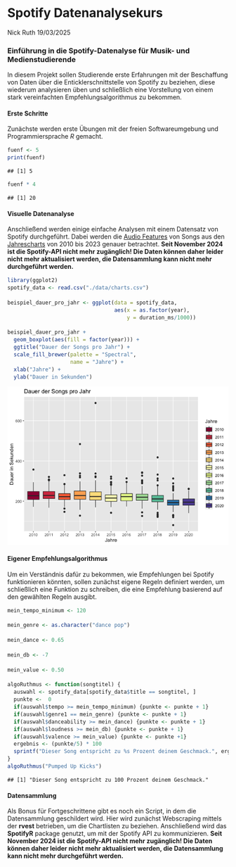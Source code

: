Spotify Datenanalysekurs
================
Nick Ruth
19/03/2025

### Einführung in die Spotify-Datenalyse für Musik- und Medienstudierende

In diesem Projekt sollen Studierende erste Erfahrungen mit der
Beschaffung von Daten über die Enticklerschnittstelle von Spotify zu
beziehen, diese wiederum analysieren üben und schließlich eine
Vorstellung von einem stark vereinfachten Empfehlungsalgorithmus zu
bekommen.

#### Erste Schritte

Zunächste werden erste Übungen mit der freien Softwareumgebung und
Programmiersprache *R* gemacht.

``` r
fuenf <- 5 
print(fuenf)
```

    ## [1] 5

``` r
fuenf * 4
```

    ## [1] 20

#### Visuelle Datenanalyse

Anschließend werden einige einfache Analysen mit einem Datensatz von
Spotify durchgeführt. Dabei werden die [Audio
Features](https://developer.spotify.com/documentation/web-api/reference/#object-audiofeaturesobject)
von Songs aus den
[Jahrescharts](https://www.billboard.com/charts/year-end/) von 2010 bis
2023 genauer betrachtet.
**Seit November 2024 ist die Spotify-API nicht mehr zugänglich! Die Daten können 
daher leider nicht mehr aktualisiert werden, die Datensammlung kann nicht mehr 
durchgeführt werden.**

``` r
library(ggplot2)
spotify_data <- read.csv("./data/charts.csv")

beispiel_dauer_pro_jahr <- ggplot(data = spotify_data,
                                  aes(x = as.factor(year), 
                                      y = duration_ms/1000))

beispiel_dauer_pro_jahr + 
  geom_boxplot(aes(fill = factor(year))) +
  ggtitle("Dauer der Songs pro Jahr") +
  scale_fill_brewer(palette = "Spectral",
                    name = "Jahre") +
  xlab("Jahre") +
  ylab("Dauer in Sekunden")
```

![](README_files/figure-gfm/analyse-1.png)<!-- -->

#### Eigener Empfehlungsalgorithmus

Um ein Verständnis dafür zu bekommen, wie Empfehlungen bei Spotify
funktionieren könnten, sollen zunächst eigene Regeln definiert werden,
um schließlich eine Funktion zu schreiben, die eine Empfehlung basierend
auf den gewählten Regeln ausgibt.

``` r
mein_tempo_minimum <- 120 

mein_genre <- as.character("dance pop")

mein_dance <- 0.65

mein_db <- -7

mein_value <- 0.50

algoRuthmus <- function(songtitel) {
  auswahl <- spotify_data[spotify_data$title == songtitel, ]
  punkte <-  0
  if(auswahl$tempo >= mein_tempo_minimum) {punkte <- punkte + 1}
  if(auswahl$genre1 == mein_genre) {punkte <- punkte + 1}
  if(auswahl$danceability >= mein_dance) {punkte <- punkte + 1}
  if(auswahl$loudness >= mein_db) {punkte <- punkte + 1}
  if(auswahl$valence >= mein_value) {punkte <- punkte +1}
  ergebnis <- (punkte/5) * 100
  sprintf("Dieser Song entspricht zu %s Prozent deinem Geschmack.", ergebnis)
}
algoRuthmus("Pumped Up Kicks")
```

    ## [1] "Dieser Song entspricht zu 100 Prozent deinem Geschmack."

#### Datensammlung

Als Bonus für Fortgeschrittene gibt es noch ein Script, in dem die
Datensammlung geschildert wird. Hier wird zunächst Webscraping mittels
der **rvest** betrieben, um die Chartlisten zu beziehen. Anschließend
wird das **SpotifyR** package genutzt, um mit der Spotify API zu
kommunizieren. **Seit November 2024 ist die Spotify-API nicht mehr zugänglich! 
Die Daten können daher leider nicht mehr aktualisiert werden, die Datensammlung 
kann nicht mehr durchgeführt werden.**
